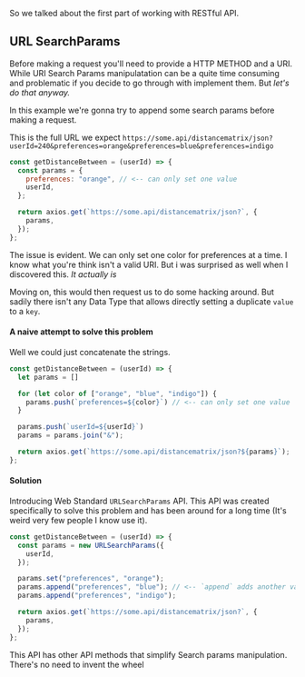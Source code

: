 So we talked about the first part of working with RESTful API.

## URL SearchParams

Before making a request you'll need to provide a HTTP METHOD and a URI. While URI Search Params manipulatation can be a quite time consuming and problematic if you decide to go through with implement them. But _let's do that anyway._

In this example we're gonna try to append some search params before making a request.

This is the full URL we expect
`https://some.api/distancematrix/json?userId=240&preferences=orange&preferences=blue&preferences=indigo`

```js
const getDistanceBetween = (userId) => {
  const params = {
    preferences: "orange", // <-- can only set one value
    userId,
  };

  return axios.get(`https://some.api/distancematrix/json?`, {
    params,
  });
};
```

The issue is evident. We can only set one color for preferences at a time. I know what you're think isn't a valid URI. But i was surprised as well when I discovered this. _It actually is_

Moving on, this would then request us to do some hacking around. But sadily there isn't any Data Type that allows directly setting a duplicate `value` to a `key`.


#### A naive attempt to solve this problem
Well we could just concatenate the strings.
```js
const getDistanceBetween = (userId) => {
  let params = []

  for (let color of ["orange", "blue", "indigo"]) {
    params.push(`preferences=${color}`) // <-- can only set one value
  }

  params.push(`userId=${userId}`)
  params = params.join("&");

  return axios.get(`https://some.api/distancematrix/json?${params}`);
};
```

#### Solution

Introducing Web Standard `URLSearchParams` API. This API was created specifically to solve this problem and has been around for a long time (It's weird very few people I know use it).

```js
const getDistanceBetween = (userId) => { 
  const params = new URLSearchParams({
    userId,
  });

  params.set("preferences", "orange");
  params.append("preferences", "blue"); // <-- `append` adds another value
  params.append("preferences", "indigo");

  return axios.get(`https://some.api/distancematrix/json?`, {
    params,
  });
};
```
This API has other API methods that simplify Search params manipulation. There's no need to invent the wheel 